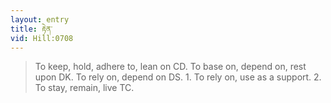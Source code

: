```yaml
---
layout: entry
title: རྟེན་
vid: Hill:0708
---
```

> To keep, hold, adhere to, lean on CD. To base on, depend on, rest upon DK. To rely on, depend on DS. 1. To rely on, use as a support. 2. To stay, remain, live TC.

